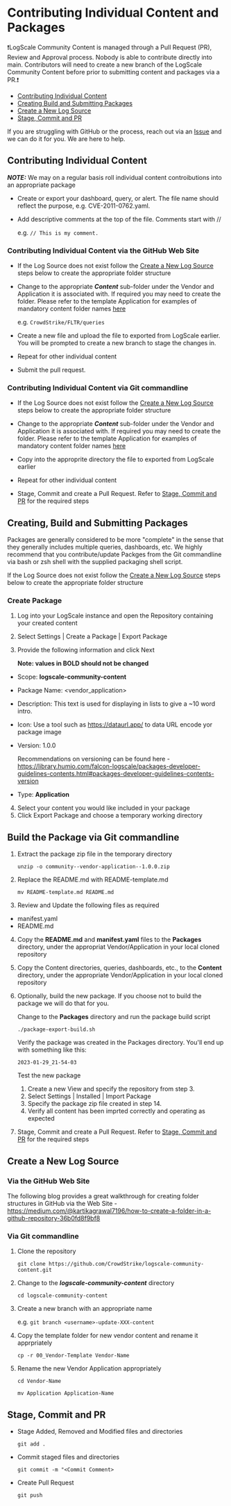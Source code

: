 # Contributing Individual Content and Packages

❗LogScale Community Content is managed through a Pull Request (PR), Review and Approval process. Nobody is able to contribute directly into main. Contributors will need to create a new branch of the LogScale Community Content before prior to submitting content and packages via a PR.❗

+ [Contributing Individual Content](#contributing-individual-content)
+ [Creating Build and Submitting Packages](#creating-build-and-submitting-packages)
+ [Create a New Log Source](#create-a-new-log-source)
+ [Stage, Commit and PR](#stage-commit-and-pr)

If you are struggling with GitHub or the process, reach out via an [Issue](https://github.com/CrowdStrike/logscale-community-content/issues) and we can do it for you. We are here to help.

## Contributing Individual Content

***NOTE:*** We may on a regular basis roll individual content controibutions into an appropriate package

   - Create or export your dashboard, query, or alert. The file name should reflect the purpose, e.g. CVE-2011-0762.yaml.

   - Add descriptive comments at the top of the file. Comments start with // 

      e.g. `// This is my comment.`
      
### Contributing Individual Content via the GitHub Web Site
   - If the Log Source does not exist follow the [Create a New Log Source](#create-a-new-log-source) steps below to create the appropriate folder structure

   - Change to the appropriate ***Content*** sub-folder under the Vendor and Application it is associated with. If required you may need to create the folder. Please refer to the template Application for examples of mandatory content folder names [here](https://github.com/CrowdStrike/logscale-community-content/tree/main/Log-Sources/00_Vendor-Template/Application/Content)

      e.g. `CrowdStrike/FLTR/queries`

   - Create a new file and upload the file to exported from LogScale earlier. You will be prompted to create a new branch to stage the changes in.

   - Repeat for other individual content

   - Submit the pull request.

### Contributing Individual Content via Git commandline

   - If the Log Source does not exist follow the [Create a New Log Source](#create-a-new-log-source) steps below to create the appropriate folder structure

  - Change to the appropriate ***Content*** sub-folder under the Vendor and Application it is associated with. If required you may need to create the folder. Please refer to the template Application for examples of mandatory content folder names [here](https://github.com/CrowdStrike/logscale-community-content/tree/main/Log-Sources/00_Vendor-Template/Application/Content)

  - Copy into the approprite directory the file to exported from LogScale earlier
  
  - Repeat for other individual content
  
  - Stage, Commit and create a Pull Request. Refer to [Stage, Commit and PR](#stage-commit-and-pr) for the required steps

## Creating, Build and Submitting Packages
Packages are generally considered to be more "complete" in the sense that they generally includes multiple queries, dashboards, etc. We highly recommend that you contribute/update Packges from the Git commandline via bash or zsh shell with the supplied packaging shell script.

If the Log Source does not exist follow the [Create a New Log Source](#create-a-new-log-source) steps below to create the appropriate folder structure

### Create Package

1. Log into your LogScale instance and open the Repository containing your created content
2. Select Settings | Create a Package | Export Package
3. Provide the following information and click Next
    
    **Note: values in BOLD should not be changed**
  - Scope: **logscale-community-content**
  - Package Name: <vendor_application>
  - Description: This text is used for displaying in lists to give a ~10 word intro.
  - Icon: Use a tool such as https://dataurl.app/ to data URL encode yor package image
  - Version: 1.0.0 
    
    Recommendations on versioning can be found here - https://library.humio.com/falcon-logscale/packages-developer-guidelines-contents.html#packages-developer-guidelines-contents-version
  - Type: **Application**
4. Select your content you would like included in your package
5. Click Export Package and choose a temporary working directory

## Build the Package via Git commandline

1. Extract the package zip file in the temporary directory

   `unzip -o community--vendor-application--1.0.0.zip`

2. Replace the README.md with README-template.md

   `mv README-template.md README.md`

3. Review and Update the following files as required
  - manifest.yaml
  - README.md
  
4. Copy the **README.md** and **manifest.yaml** files to the **Packages** directory, under the appropriat Vendor/Application in your local cloned repository

5. Copy the Content directories, queries, dashboards, etc., to the **Content** directory, under the appropriate Vendor/Application in your local cloned repository
   
6. Optionally, build the new package. If you choose not to build the package we will do that for you.

   Change to the **Packages** directory and run the package build script

      `./package-export-build.sh`
    
   Verify the package was created in the Packages directory.  You'll end up with something like this:

      `2023-01-29_21-54-03`
    
   Test the new package

    1. Create a new View and specify the repository from step 3.
    2. Select Settings | Installed | Import Package 
    3. Specify the package zip file created in step 14.
    4. Verify all content has been imprted correctly and operating as expected
   
8. Stage, Commit and create a Pull Request. Refer to [Stage, Commit and PR](#stage-commit-and-pr) for the required steps

## Create a New Log Source

### Via the GitHub Web Site

The following blog provides a great walkthrough for creating folder structures in GitHub via the Web Site -
https://medium.com/@kartikagrawal7196/how-to-create-a-folder-in-a-github-repository-36b0fd8f9bf8

### Via Git commandline
1. Clone the repository 

   `git clone https://github.com/CrowdStrike/logscale-community-content.git`
   
2. Change to the ***logscale-community-content*** directory

      `cd logscale-community-content`
   
3. Create a new branch with an appropriate name

   e.g. `git branch <username>-update-XXX-content`

4. Copy the template folder for new vendor content and rename it apprpriately
   
   `cp -r 00_Vendor-Template Vendor-Name`
   
5. Rename the new Vendor Application appropriately
   
   `cd Vendor-Name`
   
   `mv Application Application-Name`

## Stage, Commit and PR
- Stage Added, Removed and Modified files and directories

   `git add .`
   
- Commit staged files and directories

   `git commit -m "<Commit Comment>`
 
- Create Pull Request

   `git push`

